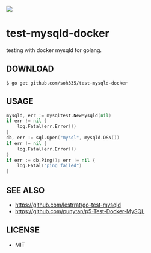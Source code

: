 ![](https://travis-ci.org/soh335/test-mysqld-docker.svg?branch=master)

# test-mysqld-docker

testing with docker mysqld for golang.

## DOWNLOAD

```
$ go get github.com/soh335/test-mysqld-docker
```

## USAGE

```go
mysqld, err := mysqltest.NewMysqld(nil)
if err != nil {
    log.Fatal(err.Error())
}
db, err := sql.Open("mysql", mysqld.DSN())
if err != nil {
    log.Fatal(err.Error())
}
if err := db.Ping(); err != nil {
    log.Fatal("ping failed")
}
```

## SEE ALSO

* https://github.com/lestrrat/go-test-mysqld
* https://github.com/punytan/p5-Test-Docker-MySQL

## LICENSE

* MIT
